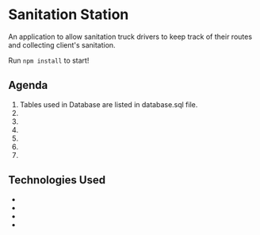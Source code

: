 # Sanitation Station

An application to allow sanitation truck drivers to keep track of their routes and collecting client's sanitation.

Run `npm install` to start!

## Agenda

1. Tables used in Database are listed in database.sql file.
2.
3.
4.
5.
6.
7.

## Technologies Used

*
*
*
*
